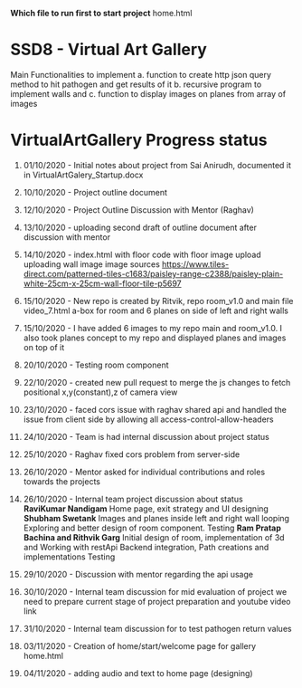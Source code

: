 **Which file to run first to start project**
home.html

# SSD8 - Virtual Art Gallery

Main Functionalities to implement
a. function to create http json query method to hit pathogen and get results of it
b. recursive program to implement walls and 
c. function to display images on planes from array of images



# VirtualArtGallery Progress status

1. 01/10/2020 - Initial notes about project from Sai Anirudh, documented it in VirtualArtGalery_Startup.docx
2. 10/10/2020 - Project outline document 
3. 12/10/2020 - Project Outline Discussion with Mentor (Raghav)
4. 13/10/2020 - uploading second draft of outline document after discussion with mentor
5. 14/10/2020 - index.html with floor code with floor image upload
                        uploading wall image
                        image sources 
                        https://www.tiles-direct.com/patterned-tiles-c1683/paisley-range-c2388/paisley-plain-white-25cm-x-25cm-wall-floor-tile-p5697

6. 15/10/2020 - New repo is created by Ritvik, repo room_v1.0 and main file video_7.html
                a-box for room and 6 planes on side of left and right walls

7. 15/10/2020 - I have added 6 images to my repo main and room_v1.0.
                I also took planes concept to my repo and displayed planes and images on top of it
8. 20/10/2020 - Testing room component
9. 22/10/2020 - created new pull request to merge the js changes to fetch positional x,y(constant),z of camera view
10. 23/10/2020 -  faced cors issue with raghav shared api and handled the issue from client side by 
                    allowing all access-control-allow-headers
11. 24/10/2020 - Team is had internal discussion about project status
12. 25/10/2020 - Raghav fixed cors problem from server-side
13. 26/10/2020 - Mentor asked for individual contributions and roles towards the projects
14. 26/10/2020 - Internal team project discussion about status             
                **RaviKumar Nandigam**
                Home page, exit strategy and UI designing
                **Shubham Swetank**
                Images and planes inside left and right wall looping
                Exploring and better design of room component.
                Testing
                **Ram Pratap Bachina and Rithvik Garg**
                Initial design of room, implementation of 3d and Working with restApi
                Backend integration, Path creations and implementations
                Testing

15. 29/10/2020 - Discussion with mentor regarding the api usage
16. 30/10/2020 - Internal team discussion for mid evaluation of project we need to prepare current stage 
                    of project preparation and youtube video link 
17. 31/10/2020 - Internal team discussion for to test pathogen return values
18. 03/11/2020 - Creation of home/start/welcome page for gallery home.html
19. 04/11/2020 - adding audio and text to home page (designing)
     
